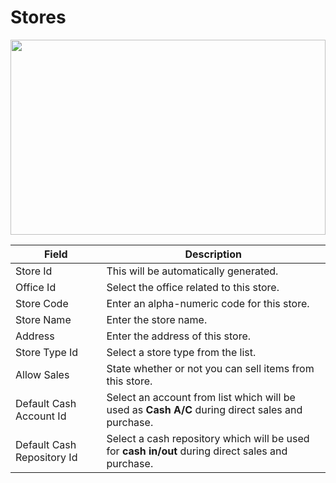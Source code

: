 # Stores

<img src="" height="312px" width="100%">

| Field                      | Description                                                                                       |
| -------------------------- | ------------------------------------------------------------------------------------------------- |
| Store Id                   | This will be automatically generated.                                                             |
| Office Id                  | Select the office related to this store.                                                          |
| Store Code                 | Enter an alpha-numeric code for this store.                                                       |
| Store Name                 | Enter the store name.                                                                             |
| Address                    | Enter the address of this store.                                                                  |
| Store Type Id              | Select a store type from the list.                                                                |
| Allow Sales                | State whether or not you can sell items from this store.                                          |
| Default Cash Account Id    | Select an account from list which will be used as **Cash A/C** during direct sales and purchase.  |
| Default Cash Repository Id | Select a cash repository which will be used for **cash in/out** during direct sales and purchase. |
